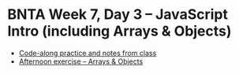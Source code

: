 # BNTA Week 7, Day 3 – JavaScript Intro (including Arrays & Objects)

* [Code-along practice and notes from class](/practice/)
* [Afternoon exercise – Arrays & Objects](/exercise/)